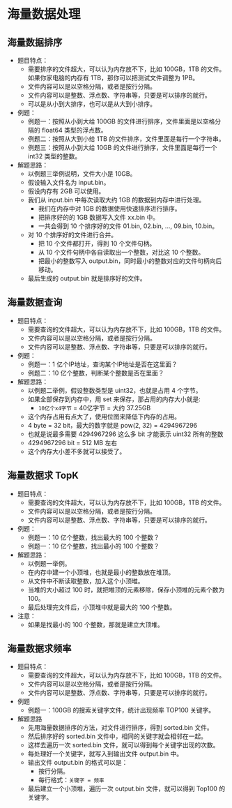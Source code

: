 # 海量数据处理

## 海量数据排序

- 题目特点：
  - 需要排序的文件超大，可以认为内存放不下，比如 100GB，1TB 的文件。如果你家电脑的内存有 1TB，那你可以把测试文件调整为 1PB。
  - 文件内容可以是以空格分隔，或者是按行分隔。
  - 文件内容可以是整数、浮点数、字符串等，只要是可以排序的就行。
  - 可以是从小到大排序，也可以是从大到小排序。
- 例题：
  - 例题一：按照从小到大给 100GB 的文件进行排序，文件里面是以空格分隔的 float64 类型的浮点数。
  - 例题二：按照从大到小给 1TB 的文件排序，文件里面是每行一个字符串。
  - 例题三：按照从小到大给 10GB 的文件进行排序，文件里面是每行一个 int32 类型的整数。
- 解题思路：
  - 以例题三举例说明，文件大小是 10GB。
  - 假设输入文件名为 input.bin。
  - 假设内存有 2GB 可以使用。
  - 我们从 input.bin 中每次读取大约 1GB 的数据到内存中进行处理。
    - 我们在内存中对 1GB 的数据使用快速排序进行排序。
    - 把排序好的的 1GB 数据写入文件 xx.bin 中。
    - 一共会得到 10 个排序好的文件 01.bin, 02.bin, ..., 09.bin, 10.bin。
  - 对 10 个排序好的文件进行合并。
    - 把 10 个文件都打开，得到 10 个文件句柄。
    - 从 10 个文件句柄中各自读取出一个整数，对比这 10 个整数。
    - 把最小的整数写入 output.bin，同时最小的整数对应的文件句柄向后移动。
  - 最后生成的 output.bin 就是排序好的文件。

## 海量数据查询

- 题目特点：
  - 需要查询的文件超大，可以认为内存放不下，比如 100GB，1TB 的文件。
  - 文件内容可以是以空格分隔，或者是按行分隔。
  - 文件内容可以是整数、浮点数、字符串等，只要是可以排序的就行。
- 例题：
  - 例题一：1 亿个IP地址，查询某个IP地址是否在这里面？
  - 例题二：10 亿个整数，判断某个整数是否在里面？
- 解题思路：
  - 以例题二举例，假设整数类型是 uint32，也就是占用 4 个字节。
  - 如果全部保存到内存中，用 set 来保存，那占用的内存大小就是:
    - `10亿个x4字节` = 40亿字节 = 大约 37.25GB
  - 这个内存占用有点大了，使用位图来降低下内存的占用。
  - 4 byte = 32 bit，最大的数字就是 pow(2, 32) = 4294967296
  - 也就是说最多需要 4294967296 这么多 bit 才能表示 uint32 所有的整数
  - 4294967296 bit = 512 MB 左右
  - 这个内存大小差不多就可以接受了。

## 海量数据求 TopK

- 题目特点：
  - 需要查询的文件超大，可以认为内存放不下，比如 100GB，1TB 的文件。
  - 文件内容可以是以空格分隔，或者是按行分隔。
  - 文件内容可以是整数、浮点数、字符串等，只要是可以排序的就行。
- 例题：
  - 例题一：10 亿个整数，找出最大的 100 个整数？
  - 例题一：10 亿个整数，找出最小的 100 个整数？
- 解题思路：
  - 以例题一举例。
  - 在内存中建一个小顶堆，也就是最小的整数放在堆顶。
  - 从文件中不断读取整数，加入这个小顶堆。
  - 当堆的大小超过 100 时，就把堆顶的元素移除，保存小顶堆的元素个数为 100。
  - 最后处理完文件后，小顶堆中就是最大的 100 个整数。
- 注意：
  - 如果是找最小的 100 个整数，那就是建立大顶堆。

## 海量数据求频率

- 题目特点：
  - 需要查询的文件超大，可以认为内存放不下，比如 100GB，1TB 的文件。
  - 文件内容可以是以空格分隔，或者是按行分隔。
  - 文件内容可以是整数、浮点数、字符串等，只要是可以排序的就行。
- 例题
  - 例题一：100GB 的搜索关键字文件，统计出现频率 TOP100 关键字。
- 解题思路
  - 先用海量数据排序的方法，对文件进行排序，得到 sorted.bin 文件。
  - 然后排序好的 sorted.bin 文件中，相同的关键字就会相邻在一起。
  - 这样去遍历一次 sorted.bin 文件，就可以得到每个关键字出现的次数。
  - 每处理好一个关键字，就写入到输出文件 output.bin 中。
  - 输出文件 output.bin 的格式可以是：
    - 按行分隔。
    - 每行格式：`关键字 = 频率`
  - 最后建立一个小顶堆，遍历一次 output.bin 文件，就可以得到 Top100 的关键字。
